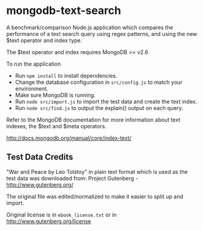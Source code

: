 mongodb-text-search
====================================

A benchmark/comparison Node.js application which compares the performance of a text search query using regex patterns, and using the new $text operator and index type.

The $text operator and index requires MongoDB >= v2.6

To run the application

* Run `npm install` to install dependencies.
* Change the database configuration in `src/config.js` to match your environment.
* Make sure MongoDB is running.
* Run `node src/import.js` to import the test data and create the text index.
* Run `node src/find.js` to output the explain() output on each query.

Refer to the MongoDB documentation for more information about text indexes, the $text and $meta operators.

http://docs.mongodb.org/manual/core/index-text/

Test Data Credits
----------------------------------------------------
"War and Peace by Leo Tolstoy" in plain text format which is used as the test data was downloaded from: Project Gutenberg - http://www.gutenberg.org/

The original file was edited/normalized to make it easier to split up and import.

Original license is in `ebook_license.txt` or in http://www.gutenberg.org/license
